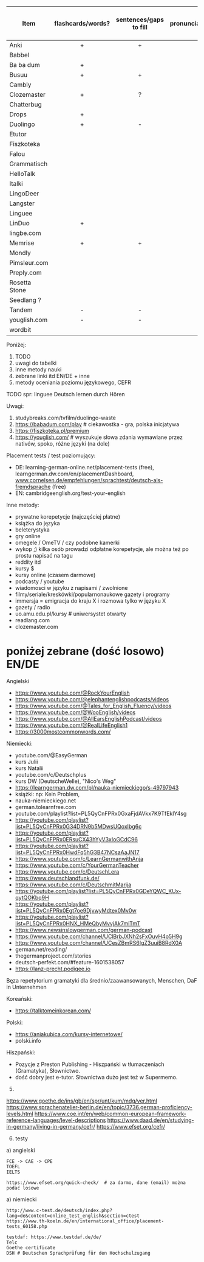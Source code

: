 | Item          | flashcards/words? | sentences/gaps to fill | pronunciation/audio | chat with natives | audio chat with natives | free? | paid? | FOSS? | anonymous? | notices | certificate? |
|---------------|:-----------------:|:----------------------:|:-------------------:|:-----------------:|:-----------------------:|:-----:|:-----:|:-----:|:----------:|:-------:|:------------:|
| Anki          |         +         |           +            |          ?          |         -         |            -            |   +   |   -   |  +?   |     +      |         |              |
| Babbel        |                   |                        |                     |                   |                         |       |       |       |            |         |              |
| Ba ba dum     |         +         |                        |          +          |                   |                         |   +   |       |       |     +      |    2    |              |
| Busuu         |         +         |           +            |          ?          |         -         |            -            |       |       |       |            |         |              |
| Cambly        |                   |                        |                     |                   |                         |       |       |       |            |         |              |
| Clozemaster   |         +         |           ?            |          ?          |                   |                         |   ?   |       |       |            |         |              |
| Chatterbug    |                   |                        |                     |         +         |                         |   +   |   +   |   -   |     -      |         |              |
| Drops         |         +         |                        |                     |         -         |            -            |   +   |   +   |       |            |         |              |
| Duolingo      |         +         |           -            |                     |         -         |            -            |   +   |   +   |       |            |    1    |              |
| Etutor        |                   |                        |                     |                   |                         |       |   +   |       |            |         |              |
| Fiszkoteka    |                   |                        |                     |                   |                         |       |   +   |       |            |    3    |              |
| Falou         |                   |                        |                     |                   |                         |       |   +   |       |            |    3    |              |
| Grammatisch   |                   |                        |                     |                   |                         |       |       |       |            |         |              |
| HelloTalk     |                   |                        |                     |                   |                         |       |   +   |       |            |         |              |
| Italki        |                   |                        |                     |                   |                         |       |       |       |            |         |              |
| LingoDeer     |                   |                        |                     |                   |                         |       |       |       |            |         |              |
| Langster      |                   |                        |                     |                   |                         |       |       |       |            |         |              |
| Linguee       |                   |                        |                     |                   |                         |       |       |       |            |         |              |
| LinDuo        |         +         |                        |          +          |                   |                         |   +   |   +   |       |            |         |              |
| lingbe.com    |                   |                        |                     |         +         |                         |       |       |       |            |         |              |
| Memrise       |         +         |           +            |          -          |         -         |            -            |       |       |       |            |         |              |
| Mondly        |                   |                        |                     |                   |                         |       |       |       |            |         |              |
| Pimsleur.com  |                   |                        |                     |                   |                         |       |   +   |   -   |  -, email  |         |              |
| Preply.com    |                   |                        |                     |                   |            +            |   -   |   +   |   -   |            |         |              |
| Rosetta Stone |                   |                        |                     |                   |                         |       |   +   |       |            |         |              |
| Seedlang ?    |                   |                        |                     |                   |                         |       |       |       |            |         |              |
| Tandem        |         -         |           -            |          -          |         +         |            +            |   +   |   +   |   -   |  -,email   |         |              |
| youglish.com  |         -         |           -            |          +          |         -         |            -            |   +   |   -   |       |     +      |    4    |      -       |
| wordbit       |                   |                        |                     |                   |                         |       |       |       |            |         |              |


Poniżej:
1. TODO
2. uwagi do tabelki
3. inne metody nauki
4. zebrane linki itd EN/DE + inne
5. metody oceniania poziomu językowego, CEFR






TODO spr:
linguee
Deutsch lernen durch Hören



Uwagi:

1. studybreaks.com/tvfilm/duolingo-waste
2. https://babadum.com/play # ciekawostka - gra, polska inicjatywa
3. https://fiszkoteka.pl/premium
4. https://youglish.com/    # wyszukuje słowa zdania wymawiane przez nativów, spoko, różne języki (na dole)

Placement tests / test poziomujący:
- DE: learning-german-online.net/placement-tests (free), learngerman.dw.com/en/placementDashboard, www.cornelsen.de/empfehlungen/sprachtest/deutsch-als-fremdsprache (free)
- EN: cambridgeenglish.org/test-your-english


Inne metody:

- prywatne korepetycje (najczęściej płatne)
- książka do języka
- beleterystyka
- gry online
- omegele / OmeTV / czy podobne kamerki
- wykop ;) kilka osób prowadzi odpłatne korepetycje, ale można też po prostu napisać na tagu
- reddity itd
- kursy $
- kursy online (czasem darmowe)
- podcasty / youtube
- wiadomosci w języku z napisami / zwolnione
- filmy/seriale/kreskówki/popularnonaukowe gazety i programy
- immersja = emigracja do kraju X i rozmowa tylko w języku X
- gazety / radio
- uo.amu.edu.pl/kursy  # uniwersystet otwarty
- readlang.com
- clozemaster.com

# poniżej zebrane (dość losowo) EN/DE

Angielski
- https://www.youtube.com/@RockYourEnglish
- https://www.youtube.com/@elephantenglishpodcasts/videos
- https://www.youtube.com/@Tales_for_English_Fluency/videos
- https://www.youtube.com/@WooEnglish/videos
- https://www.youtube.com/@AllEarsEnglishPodcast/videos
- https://www.youtube.com/@RealLifeEnglish1
- https://3000mostcommonwords.com/

Niemiecki:
- youtube.com/@EasyGerman
- kurs Julii
- kurs Natalii
- youtube.com/c/Deutschplus
- kurs DW (DeutscheWelle), "Nico's Weg"
- https://learngerman.dw.com/pl/nauka-niemieckiego/s-49797943
- książki: np: Kein Problem,
- nauka-niemieckiego.net
- german.tolearnfree.com
- youtube.com/playlist?list=PL5QyCnFPRx0GxaFjdAVkx7K9TfEklY4sg
- https://youtube.com/playlist?list=PL5QyCnFPRx0G34DRN9b5MDwsUQoxIbg6c
- https://youtube.com/playlist?list=PL5QyCnFPRx0ERsuCX43hYyV3xIoGCdC96
- https://youtube.com/playlist?list=PL5QyCnFPRx0HwdFq5hG3B47NCsaAaJN17
- https://www.youtube.com/c/LearnGermanwithAnja
- https://www.youtube.com/c/YourGermanTeacher
- https://www.youtube.com/c/DeutschLera
- https://www.deutschlandfunk.de/
- https://www.youtube.com/c/DeutschmitMarija
- https://youtube.com/playlist?list=PL5QyCnFPRx0GDeYQWC_KUx-qytQOKbq9H
- https://youtube.com/playlist?list=PL5QyCnFPRx0Egt7oe9DjvwyMdtex0Mv0w
- https://youtube.com/playlist?list=PL5QyCnFPRx0HNX_HMeQbyMvvjAk7miTmT
- https://www.newsinslowgerman.com/german-podcast
- https://www.youtube.com/channel/UClBrbJXNh2sFxOuvH4o5H9g
- https://www.youtube.com/channel/UCesZBmRS6IgZ3uuiB8RdX0A
- german.net/reading/
- thegermanproject.com/stories
- deutsch-perfekt.com/#feature-1601538057
- https://lanz-precht.podigee.io

 Bęza repetytorium gramatyki dla średnio/zaawansowanych, Menschen, DaF in Unternehmen


Koreański:
- https://talktomeinkorean.com/


Polski:

- https://aniakubica.com/kursy-internetowe/
- polski.info


Hiszpański:

- Pozycje z Preston Publishing - Hiszpański w tłumaczeniach (Gramatyka), Słownictwo.
- dość dobry jest e-tutor. Słownictwa dużo jest też w Supermemo. 



5. 
https://www.goethe.de/ins/gb/en/spr/unt/kum/mdg/ver.html
https://www.sprachenatelier-berlin.de/en/topic/3736.german-proficiency-levels.html
https://www.coe.int/en/web/common-european-framework-reference-languages/level-descriptions
https://www.daad.de/en/studying-in-germany/living-in-germany/cefr/
https://www.efset.org/cefr/


6. testy

  a) angielski

	FCE -> CAE -> CPE
	TOEFL
	IELTS

	https://www.efset.org/quick-check/  # za darmo, dane (email) można podać losowe


  a) niemiecki

	http://www.c-test.de/deutsch/index.php?lang=de&content=online_test_english&section=ctest
	https://www.th-koeln.de/en/international_office/placement-tests_60158.php

	testdaf: https://www.testdaf.de/de/
	Telc
	Goethe certificate
	DSH # Deutschen Sprachprüfung für den Hochschulzugang

